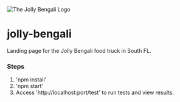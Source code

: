 ![The Jolly Bengali Logo](https://raw.github.com/bttf/jolly-bengali/master/public/img/jollybengalilogo_small.png.jpg)
# jolly-bengali
Landing page for the Jolly Bengali food truck in South FL.

### Steps
1. 'npm install'
2. 'npm start'
3. Access 'http://localhost:port/test' to run tests and view results.
